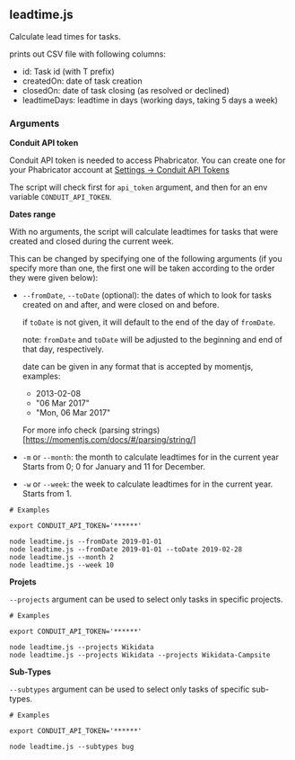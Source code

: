 ## leadtime.js

Calculate lead times for tasks.

prints out CSV file with following columns:
- id: Task id (with T prefix)
- createdOn: date of task creation
- closedOn: date of task closing (as resolved or declined)
- leadtimeDays: leadtime in days (working days, taking 5 days a week)

### Arguments

**Conduit API token**

Conduit API token is needed to access Phabricator. You can create one for your
Phabricator account at [Settings -> Conduit API Tokens](https://phabricator.wikimedia.org/settings/user/alaa_wmde/page/apitokens/)

The script will check first for `api_token` argument, and then for an
env variable `CONDUIT_API_TOKEN`.

**Dates range**

With no arguments, the script will calculate leadtimes for tasks
that were created and closed during the current week.

This can be changed by specifying one of the following arguments
(if you specify more than one, the first one will be taken according to
the order they were given below):

* `--fromDate`, `--toDate` (optional): the dates of which to look for tasks
  created on and after, and were closed on and before.

  if `toDate` is not given, it will default to the end of the day of
  `fromDate`.

  note: `fromDate` and `toDate` will be adjusted to the beginning and end
  of that day, respectively.

  date can be given in any format that is accepted by momentjs, examples:
  - 2013-02-08
  - "06 Mar 2017"
  - "Mon, 06 Mar 2017"

  For more info
  check (parsing strings)[https://momentjs.com/docs/#/parsing/string/]

* `-m` or `--month`: the month to calculate leadtimes for in the current year
  Starts from 0; 0 for January and 11 for December.

* `-w` or `--week`: the week to calculate leadtimes for in the current year.
  Starts from 1.

``` shell
# Examples

export CONDUIT_API_TOKEN='******'

node leadtime.js --fromDate 2019-01-01
node leadtime.js --fromDate 2019-01-01 --toDate 2019-02-28
node leadtime.js --month 2
node leadtime.js --week 10
```

**Projets**

`--projects` argument can be used to select only tasks in specific projects.

``` shell
# Examples

export CONDUIT_API_TOKEN='******'

node leadtime.js --projects Wikidata
node leadtime.js --projects Wikidata --projects Wikidata-Campsite
```

**Sub-Types**

`--subtypes` argument can be used to select only tasks of specific sub-types.


``` shell
# Examples

export CONDUIT_API_TOKEN='******'

node leadtime.js --subtypes bug
```
